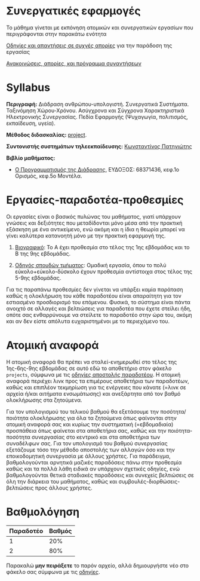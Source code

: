 # Συνεργατικές εφαρμογές

Το μάθημα γίνεται με εκπόνηση ατομικών και συνεργατικών εργασίων που περιγράφονται στην παρακάτω ενότητα

[Οδηγίες και απαντήσεις σε συχνές απορίες](https://courses-ionio.github.io/help/) για την παράδοση της εργασίας

[Ανακοινώσεις, απορίες, και πρόγραμμα συναντήσεων](https://github.com/courses-ionio/help/issues)

# Syllabus

**Περιγραφή:** Διάδραση ανθρώπου-υπολογιστή. Συνεργατικά Συστήματα. Ταξινόμηση Χώρου-Χρόνου. Ασύγχρονα και Σύγχρονα Χαρακτηριστικά Ηλεκτρονικής Συνεργασίας. Πεδία Εφαρμογής (Ψυχαγωγία, πολιτισμός, εκπαίδευση, υγεία).

**Μέθοδος διδασκαλίας:** [project](https://courses-ionio.github.io/projects/).

**Συντονιστής συστημάτων τηλεεκπαίδευσης:** [Κωνσταντίνος Πατηνιώτης](https://github.com/c15pati)

**Βιβλίο μαθήματος:** 

* [Ο Προγραμματισμός της Διάδρασης](http://mibook.org/gr), ΕΥΔΟΞΟΣ: 68371436, κεφ.1ο Ορισμός, κεφ.5ο Μοντέλα.

# Εργασίες-παραδοτέα-προθεσμίες
Οι εργασίες είναι ο βασικός πυλώνας του μαθήματος, γιατί υπάρχουν γνώσεις και δεξιότητες που μεταδίδονται μόνο μέσα από την πρακτική εξάσκηση με ένα αντικείμενο, ενώ ακόμη και η ίδια η θεωρία μπορεί να γίνει καλύτερα κατανοητή μόνο με την πρακτική εφαρμογή της.

1. [Βιογραφικό](https://courses-ionio.github.io/projects/cv/): Το Α έχει προθεσμία στο τέλος της 1ης εβδομάδας και το Β της 9ης εβδομάδας.

2. [Οδηγός σπουδών τμήματος](https://github.com/ioniodi/study-guide): Ομαδική εργασία, όπου το πολύ εύκολο+εύκολο-δύσκολο έχουν προθεσμία αντίστοιχα στος τέλος της 5-9ης εβδομάδας.

Για τις παραπάνω προθεσμίες δεν γίνεται να υπάρξει καμία παράταση καθώς η ολοκλήρωση του κάθε παραδοτέου είναι απαραίτητη για τον εστιασμένο προσδιορισμό του επόμενου. Φυσικά, το σύστημα είναι πάντα ανοιχτό σε αλλαγές και βελτιώσεις για παραδοτέα που έχετε στείλει ήδη, οπότε σας ενθαρρύνουμε να στείλετε το παραδοτέο στην ώρα του, ακόμη και αν δεν είστε απόλυτα ευχαριστημένοι με το περιεχόμενο του. 

# Ατομική αναφορά
Η ατομική αναφορά θα πρέπει να σταλεί-ενημερωθεί στο τέλος της 1ης-6ης-9ης εβδομάδας σε αυτό εδώ το αποθετήριο στον φάκελο `projects`, σύμφωνα με τις [οδηγίες αποστολής παραδοτέου](https://courses-ionio.github.io/help/submit/). Η ατομική αναφορά περιέχει λινκ προς τα επιμέρους αποθετήρια των παραδοτέων, καθώς και επιπλέον τεκμηρίωση για τις ενέργειες που κάνατε (=λινκ σε αρχεία ή/και αιτήματα ενσωμάτωσης) και ανεξάρτητα από τον βαθμό ολοκλήρωσης στα ζητούμενα.

Για τον υπολογισμού του τελικού βαθμού θα εξετάσουμε την ποσότητα/ποιότητα ολοκλήρωσης για όλα τα ζητούμενα όπως φαίνονται στην ατομική αναφορά σας και κυρίως την συστηματική (=εβδομαδιαία) προσπάθεια όπως φαίνεται στα αποθετήρια σας, καθώς και την ποιότητα-ποσότητα συνεργασίας στο κεντρικό και στα αποθετήρια των συναδέλφων σας. Για τον υπολογισμό του βαθμού συνεργασίας εξετάζουμε τόσο την μέθοδο αποστολής των αλλαγών όσο και την εποικοδομητική συνεργασία με άλλους χρήστες. Για παράδειγμα, βαθμολογούνται αρνητικά μαζικές παραδόσεις πάνω στην προθεσμία καθώς και τα πολλά λάθη ειδικά αν υπάρχουν σχετικές οδηγίες, ενώ βαθμολογούνται θετικά σταδιακές παραδόσεις και συνεχείς βελτιώσεις σε όλη την διάρκεια του μαθήματος, καθώς και συμβουλές-διορθώσεις-βελτιώσεις προς άλλους χρήστες.

# Βαθμολόγηση
| Παραδοτέο |	Βαθμός |
| --- | --- |
| 1 | 20% |
| 2 | 80% |

Παρακαλώ **μην πειράξετε** το παρόν αρχείο, αλλά δημιουργήστε νέο στο φάκελο σας σύμφωνα με τις [οδηγίες](https://courses-ionio.github.io/help/guide/).
